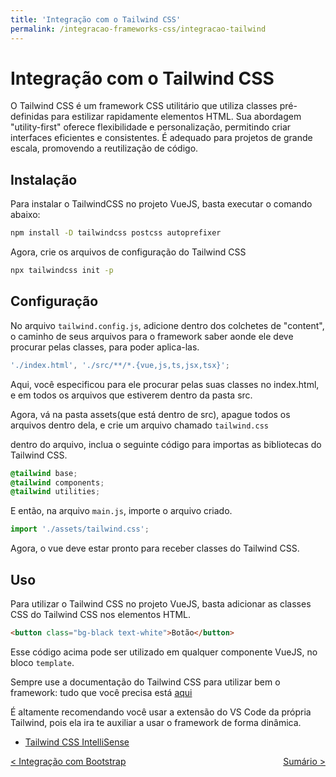 ```yaml
---
title: 'Integração com o Tailwind CSS'
permalink: /integracao-frameworks-css/integracao-tailwind
---
```


# Integração com o Tailwind CSS

O Tailwind CSS é um framework CSS utilitário que utiliza classes pré-definidas para estilizar rapidamente elementos HTML. Sua abordagem "utility-first" oferece flexibilidade e personalização, permitindo criar interfaces eficientes e consistentes. É adequado para projetos de grande escala, promovendo a reutilização de código.

## Instalação

Para instalar o TailwindCSS no projeto VueJS, basta executar o comando abaixo:

```bash
npm install -D tailwindcss postcss autoprefixer
```

Agora, crie os arquivos de configuração do Tailwind CSS

```bash
npx tailwindcss init -p
```

## Configuração

No arquivo `tailwind.config.js`, adicione dentro dos colchetes de "content", o caminho de seus arquivos para o framework saber aonde ele deve procurar pelas classes, para poder aplica-las.

```js
'./index.html', './src/**/*.{vue,js,ts,jsx,tsx}';
```

Aqui, você especificou para ele procurar pelas suas classes no index.html, e em todos os arquivos que estiverem dentro da pasta src.

Agora, vá na pasta assets(que está dentro de src), apague todos os arquivos dentro dela, e crie um arquivo chamado `tailwind.css`

dentro do arquivo, inclua o seguinte código para importas as bibliotecas do Tailwind CSS.

```css
@tailwind base;
@tailwind components;
@tailwind utilities;
```

E então, na arquivo `main.js`, importe o arquivo criado.

```js
import './assets/tailwind.css';
```

Agora, o vue deve estar pronto para receber classes do Tailwind CSS.

## Uso

Para utilizar o Tailwind CSS no projeto VueJS, basta adicionar as classes CSS do Tailwind CSS nos elementos HTML.

```html
<button class="bg-black text-white">Botão</button>
```

Esse código acima pode ser utilizado em qualquer componente VueJS, no bloco `template`.

Sempre use a documentação do Tailwind CSS para utilizar bem o framework: tudo que você precisa está [aqui](https://tailwindcss.com/docs/utility-first)

É altamente recomendando você usar a extensão do VS Code da própria Tailwind, pois ela ira te auxiliar a usar o framework de forma dinâmica.

- [Tailwind CSS IntelliSense](https://marketplace.visualstudio.com/items?itemName=bradlc.vscode-tailwindcss)

<span style="display: flex; justify-content: space-between;"><span>[&lt; Integração com Bootstrap](integracao-bootstrap.html 'Anterior')</span> <span>[Sumário &gt;](../ 'Próximo')</span></span>

